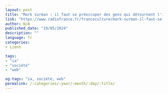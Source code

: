 ```yaml
---
layout: post
title: "Mark surman : il faut se préoccuper des gens qui détournent l'ia plutôt que de la technologie elle-même"
link: "https://www.radiofrance.fr/franceculture/mark-surman-il-faut-se-preoccuper-des-gens-qui-detournent-l-ia-plutot-que-de-la-technologie-elle-meme-5287298"
author: N/A
published_date: "19/05/2024"
description: ""
language: fr
categories:
- Liens

tags:
- "ia"
- "société"
- "web"

og-tags: "ia, société, web"
permalink: /:categories/:year/:month/:day/:title/
---
```

